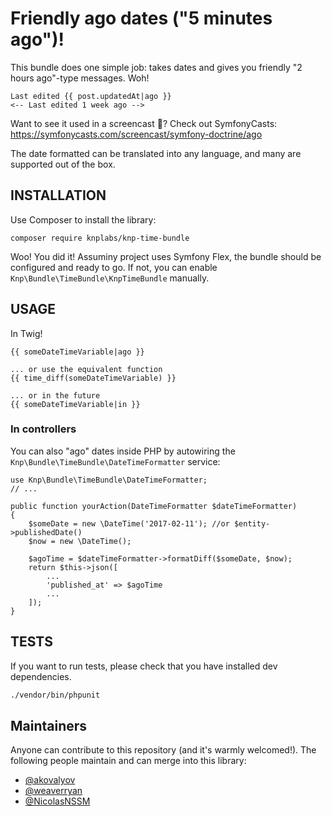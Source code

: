 # Friendly ago dates ("5 minutes ago")!

This bundle does one simple job: takes dates and gives you friendly "2 hours ago"-type messages. Woh!

```html+jinja
Last edited {{ post.updatedAt|ago }}
<-- Last edited 1 week ago -->
```

Want to see it used in a screencast 🎥? Check out SymfonyCasts: https://symfonycasts.com/screencast/symfony-doctrine/ago

The date formatted can be translated into any language, and many are supported out of the box.

## INSTALLATION

Use Composer to install the library:

```
composer require knplabs/knp-time-bundle
```

Woo! You did it! Assuminy project uses Symfony Flex, the
bundle should be configured and ready to go. If not, you
can enable `Knp\Bundle\TimeBundle\KnpTimeBundle` manually.

## USAGE

In Twig!

```html+jinja
{{ someDateTimeVariable|ago }}

... or use the equivalent function
{{ time_diff(someDateTimeVariable) }}

... or in the future
{{ someDateTimeVariable|in }}
```

### In controllers

You can also "ago" dates inside PHP by autowiring the `Knp\Bundle\TimeBundle\DateTimeFormatter` service:

```
use Knp\Bundle\TimeBundle\DateTimeFormatter;
// ...

public function yourAction(DateTimeFormatter $dateTimeFormatter)
{
    $someDate = new \DateTime('2017-02-11'); //or $entity->publishedDate()
    $now = new \DateTime();
    
    $agoTime = $dateTimeFormatter->formatDiff($someDate, $now);
    return $this->json([
        ...
        'published_at' => $agoTime
        ...
    ]);
}
```

## TESTS

If you want to run tests, please check that you have installed dev dependencies.

```bash
./vendor/bin/phpunit
```

## Maintainers

Anyone can contribute to this repository (and it's warmly welcomed!). The following
people maintain and can merge into this library:

 - [@akovalyov](https://github.com/akovalyov)
 - [@weaverryan](https://github.com/weaverryan)
 - [@NicolasNSSM](https://github.com/NicolasNSSM)
